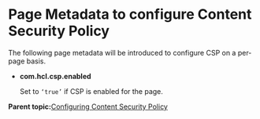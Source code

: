 # Page Metadata to configure Content Security Policy 

The following page metadata will be introduced to configure CSP on a per-page basis.

-   **com.hcl.csp.enabled**

    Set to `‘true’` if CSP is enabled for the page.


**Parent topic:**[Configuring Content Security Policy ](../security/configuring_content_security_policy.md)

